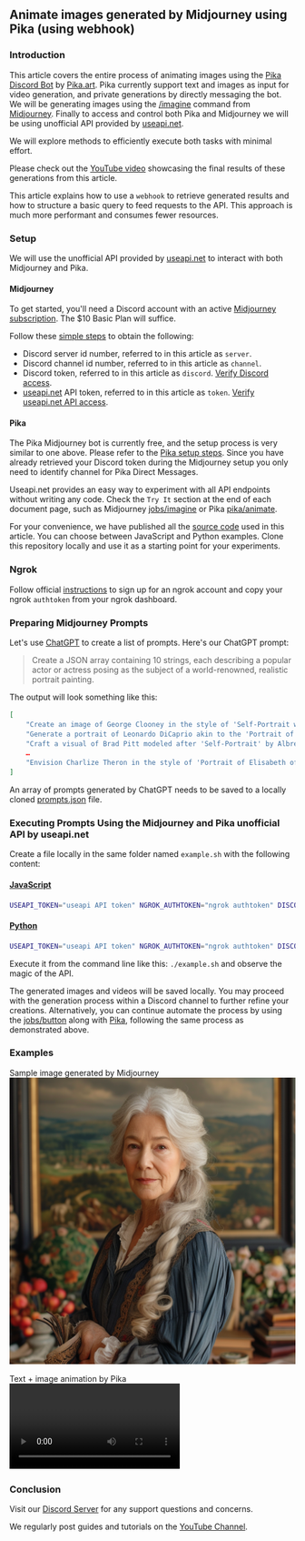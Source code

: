 ## Animate images generated by Midjourney using Pika (using webhook)

### Introduction

This article covers the entire process of animating images using the [Pika Discord Bot](https://discord.gg/pika) by [Pika.art](https://pika.art). Pika currently support text and images as input for video generation, and private generations by directly messaging the bot. We will be generating images using the [/imagine](https://docs.midjourney.com/docs/quick-start#5-use-the-imagine-command) command from [Midjourney](https://midjourney.com). Finally to access and control both Pika and Midjourney we will be using unofficial API provided by [useapi.net](https://useapi.net).

We will explore methods to efficiently execute both tasks with minimal effort.   

Please check out the [YouTube video](https://youtu.be/<>) showcasing the final results of these generations from this article.

This article explains how to use a `webhook` to retrieve generated results and how to structure a basic query to feed requests to the API. This approach is much more performant and consumes fewer resources.

### Setup 

We will use the unofficial API provided by [useapi.net](https://useapi.net) to interact with both Midjourney and Pika.

#### Midjourney

To get started, you'll need a Discord account with an active [Midjourney subscription](https://docs.midjourney.com/docs/plans#plan-comparison). The $10 Basic Plan will suffice.

Follow these [simple steps](https://useapi.net/docs/start-here) to obtain the following:

- Discord server id number, referred to in this article as `server`.
- Discord channel id number, referred to in this article as `channel`.
- Discord token, referred to in this article as `discord`. [Verify Discord access](https://useapi.net/docs/start-here/setup-midjourney#verify-discord-access).
- [useapi.net](https://useapi.net) API token, referred to in this article as `token`. [Verify useapi.net API access](https://useapi.net/docs/start-here/setup-useapi#verify-useapinet-api-access).

#### Pika

The Pika Midjourney bot is currently free, and the setup process is very similar to one above. Please refer to the [Pika setup steps](https://useapi.net/docs/start-here/setup-pika). Since you have already retrieved your Discord token during the Midjourney setup you only need to identify channel for Pika Direct Messages.

Useapi.net provides an easy way to experiment with all API endpoints without writing any code. Check the `Try It` section at the end of each document page, such as Midjourney [jobs/imagine](https://useapi.net/docs/api-v2/post-jobs-imagine#try-it) or Pika [pika/animate](https://useapi.net/docs/api-pika-v1/post-pika-animate#try-it).

For your convenience, we have published all the [source code](https://github.com/useapi/examples/tree/main/animate-midjourney-images-with-pika) used in this article. You can choose between JavaScript and Python examples. Clone this repository locally and use it as a starting point for your experiments.

### Ngrok 

Follow official [instructions](https://ngrok.com/docs/getting-started/#step-2-connect-your-account) to sign up for an ngrok account and copy your ngrok `authtoken` from your ngrok dashboard.

### Preparing Midjourney Prompts

Let's use [ChatGPT](https://chat.openai.com) to create a list of prompts. Here's our ChatGPT prompt:

> Create a JSON array containing 10 strings, each describing a popular actor or actress posing as the subject of a world-renowned, realistic portrait painting.

The output will look something like this:

```json
[
    "Create an image of George Clooney in the style of 'Self-Portrait with Felt Hat' by Vincent van Gogh.",
    "Generate a portrait of Leonardo DiCaprio akin to the 'Portrait of a Young Man' by Raphael.",
    "Craft a visual of Brad Pitt modeled after 'Self-Portrait' by Albrecht Dürer.",
    …
    "Envision Charlize Theron in the style of 'Portrait of Elisabeth of Austria' by François Clouet."
]
```

An array of prompts generated by ChatGPT needs to be saved to a locally cloned [prompts.json](https://github.com/useapi/examples/blob/main/animate-midjourney-images-with-pika/prompts.json) file.

### Executing Prompts Using the Midjourney and Pika unofficial API by useapi.net

Create a file locally in the same folder named `example.sh` with the following content:

#### [JavaScript](https://github.com/useapi/examples/blob/main/animate-midjourney-images-with-pika/example.js)
```bash
USEAPI_TOKEN="useapi API token" NGROK_AUTHTOKEN="ngrok authtoken" DISCORD="Discord token" MJ_SERVER="Midjourney Discord server" MJ_CHANNEL="Midjourney Discord channel" PIKA_CHANNEL="Pika Discord channel" node ./example.js
```

#### [Python](https://github.com/useapi/examples/blob/main/animate-midjourney-images-with-pika/example.py)
```bash
USEAPI_TOKEN="useapi API token" NGROK_AUTHTOKEN="ngrok authtoken" DISCORD="Discord token" MJ_SERVER="Midjourney Discord server" MJ_CHANNEL="Midjourney Discord channel" PIKA_CHANNEL="Pika Discord channel" python3 ./example.py

```

Execute it from the command line like this: `./example.sh` and observe the magic of the API. 

The generated images and videos will be saved locally. You may proceed with the generation process within a Discord channel to further refine your creations. Alternatively, you can continue automate the process by using the [jobs/button](https://useapi.net/docs/api-v2/post-jobs-button) along with [Pika](https://useapi.net/docs/api-pika-v1), following the same process as demonstrated above.

### Examples

Sample image generated by Midjourney   
![](demo.png)

Text + image animation by Pika  
<video src="demo.mp4">  

### Conclusion

Visit our [Discord Server](https://discord.gg/w28uK3cnmF) for any support questions and concerns. 

We regularly post guides and tutorials on the [YouTube Channel](https://www.youtube.com/@midjourneyapi).